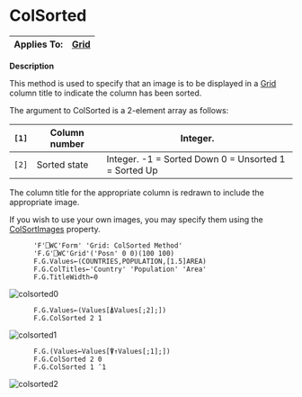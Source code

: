 




<h1 class="heading"><span class="name">ColSorted</span></h1>

| Applies To: | [Grid](./grid.md) |
| --- | ---  |


**Description**


This method is used to specify that an image is to be displayed in a [Grid](./grid.md) column title to indicate the column has been sorted.




The argument to ColSorted is a 2-element array as follows:


| `[1]` | Column number | Integer. |
| --- | --- | ---  |
| `[2]` | Sorted state | Integer. -1 = Sorted Down 0 = Unsorted 1 = Sorted Up |



The column title for the appropriate column is redrawn to include the appropriate image.


If you wish to use your own images, you may specify them using the [ColSortImages](./colsortimages.md) property.

```apl
      'F'⎕WC'Form' 'Grid: ColSorted Method'
      'F.G'⎕WC'Grid'('Posn' 0 0)(100 100)
      F.G.Values←(COUNTRIES,POPULATION,[1.5]AREA)
      F.G.ColTitles←'Country' 'Population' 'Area'
      F.G.TitleWidth←0
```


![colsorted0](../img/colsorted0.png)


```apl
      F.G.Values←(Values[⍋Values[;2];])
      F.G.ColSorted 2 1
```


![colsorted1](../img/colsorted1.png)


```apl
      F.G.(Values←Values[⍒↑Values[;1];])
      F.G.ColSorted 2 0
      F.G.ColSorted 1 ¯1

```


![colsorted2](../img/colsorted2.png)



